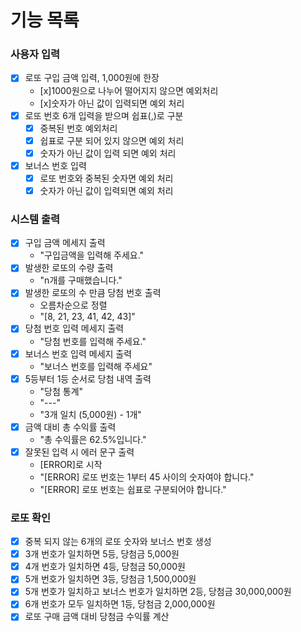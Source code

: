 # 기능 목록
### 사용자 입력
- [x] 로또 구입 금액 입력, 1,000원에 한장
  - [x]1000원으로 나누어 떨어지지 않으면 예외처리
  - [x]숫자가 아닌 값이 입력되면 예외 처리
- [x] 로또 번호 6개 입력을 받으며 쉽표(,)로 구분
  - [x] 중복된 번호 예외처리
  - [x] 쉽표로 구분 되어 있지 않으면 예외 처리
  - [x] 숫자가 아닌 값이 입력 되면 예외 처리
- [x] 보너스 번호 입력
  - [x] 로또 번호와 중복된 숫자면 예외 처리
  - [x] 숫자가 아닌 값이 입력되면 예외 처리

### 시스템 출력
- [x] 구입 금액 메세지 출력
  - "구입금액을 입력해 주세요."
- [x] 발생한 로또의 수량 출력
  - "n개를 구매했습니다."
- [x] 발생한 로또의 수 만큼 당첨 번호 출력
  - 오름차순으로 정렬 
  - "[8, 21, 23, 41, 42, 43]"
- [x] 당첨 번호 입력 메세지 출력
  - "당첨 번호를 입력해 주세요."
- [x] 보너스 번호 입력 메세지 출력
  - "보너스 번호를 입력해 주세요"
- [x] 5등부터 1등 순서로 당첨 내역 출력
  - "당첨 통계"
  - "---"
  - "3개 일치 (5,000원) - 1개"
- [x] 금액 대비 총 수익률 출력
  - "총 수익률은 62.5%입니다."
- [x] 잘못된 입력 시 에러 문구 출력
  - [ERROR]로 시작
  - "[ERROR] 로또 번호는 1부터 45 사이의 숫자여야 합니다."
  - "[ERROR] 로또 번호는 쉽표로 구분되어야 합니다."

### 로또 확인
- [x] 중복 되지 않는 6개의 로또 숫자와 보너스 번호 생성
- [x] 3개 번호가 일치하면 5등, 당첨금 5,000원
- [x] 4개 번호가 일치하면 4등, 당첨금 50,000원
- [x] 5개 번호가 일치하면 3등, 당첨금 1,500,000원
- [x] 5개 번호가 일치하고 보너스 번호가 일치하면 2등, 당첨금 30,000,000원
- [x] 6개 번호가 모두 일치하면 1등, 당첨금 2,000,000원
- [x] 로또 구매 금액 대비 당첨금 수익률 계산